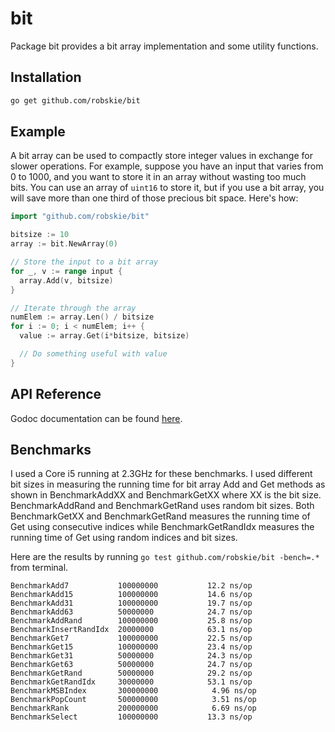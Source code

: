 # bit

Package bit provides a bit array implementation and some utility functions.

## Installation
```sh
go get github.com/robskie/bit
```

## Example

A bit array can be used to compactly store integer values in exchange for slower
operations. For example, suppose you have an input that varies from 0 to 1000,
and you want to store it in an array without wasting too much bits. You
can use an array of ```uint16``` to store it, but if you use a bit array, you
will save more than one third of those precious bit space. Here's how:

```go
import "github.com/robskie/bit"

bitsize := 10
array := bit.NewArray(0)

// Store the input to a bit array
for _, v := range input {
  array.Add(v, bitsize)
}

// Iterate through the array
numElem := array.Len() / bitsize
for i := 0; i < numElem; i++ {
  value := array.Get(i*bitsize, bitsize)

  // Do something useful with value
}
```

## API Reference

Godoc documentation can be found [here](https://godoc.org/github.com/robskie/bit).

## Benchmarks

I used a Core i5 running at 2.3GHz for these benchmarks. I used different bit
sizes in measuring the running time for bit array Add and Get methods as shown
in BenchmarkAddXX and BenchmarkGetXX where XX is the bit size. BenchmarkAddRand
and BenchmarkGetRand uses random bit sizes. Both BenchmarkGetXX and
BenchmarkGetRand measures the running time of Get using consecutive indices
while BenchmarkGetRandIdx measures the running time of Get using random indices
and bit sizes.

Here are the results by running ```go test github.com/robskie/bit -bench=.*```
from terminal.

```
BenchmarkAdd7           100000000           12.2 ns/op
BenchmarkAdd15          100000000           14.6 ns/op
BenchmarkAdd31          100000000           19.7 ns/op
BenchmarkAdd63          50000000            24.7 ns/op
BenchmarkAddRand        100000000           25.8 ns/op
BenchmarkInsertRandIdx  20000000            63.1 ns/op
BenchmarkGet7           100000000           22.5 ns/op
BenchmarkGet15          100000000           23.4 ns/op
BenchmarkGet31          50000000            24.3 ns/op
BenchmarkGet63          50000000            24.7 ns/op
BenchmarkGetRand        50000000            29.2 ns/op
BenchmarkGetRandIdx     30000000            53.1 ns/op
BenchmarkMSBIndex       300000000            4.96 ns/op
BenchmarkPopCount       500000000            3.51 ns/op
BenchmarkRank           200000000            6.69 ns/op
BenchmarkSelect         100000000           13.3 ns/op
```
